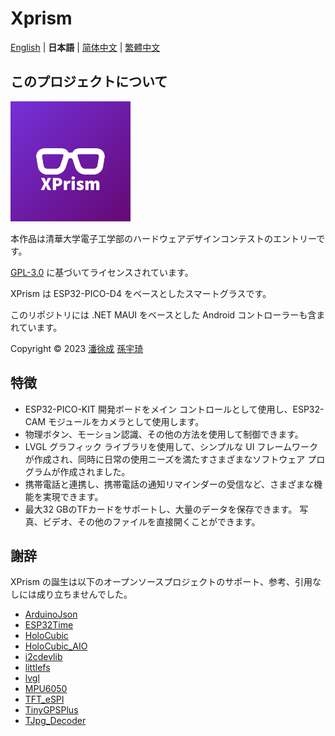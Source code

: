 # Xprism

[English](README.en.md) | **日本語** | [简体中文](README.md) | [繁體中文](README.zh_TW.md)

## このプロジェクトについて

![appicon](.readme/appicon.png)

本作品は清華大学電子工学部のハードウェアデザインコンテストのエントリーです。

[GPL-3.0](https://www.gnu.org/licenses/gpl-3.0.html) に基づいてライセンスされています。

XPrism は ESP32-PICO-D4 をベースとしたスマートグラスです。

このリポジトリには .NET MAUI をベースとした Android コントローラーも含まれています。

Copyright © 2023 [潘徐成](https://github.com/Panxuc) [孫宇琦](https://github.com/always-del)

## 特徴

- ESP32-PICO-KIT 開発ボードをメイン コントロールとして使用し、ESP32-CAM モジュールをカメラとして使用します。
- 物理ボタン、モーション認識、その他の方法を使用して制御できます。
- LVGL グラフィック ライブラリを使用して、シンプルな UI フレームワークが作成され、同時に日常の使用ニーズを満たすさまざまなソフトウェア プログラムが作成されました。
- 携帯電話と連携し、携帯電話の通知リマインダーの受信など、さまざまな機能を実現できます。
- 最大32 GBのTFカードをサポートし、大量のデータを保存できます。 写真、ビデオ、その他のファイルを直接開くことができます。

## 謝辞

XPrism の誕生は以下のオープンソースプロジェクトのサポート、参考、引用なしには成り立ちませんでした。

- [ArduinoJson](https://github.com/bblanchon/ArduinoJson)
- [ESP32Time](https://github.com/fbiego/ESP32Time)
- [HoloCubic](https://github.com/peng-zhihui/HoloCubic)
- [HoloCubic_AIO](https://github.com/ClimbSnail/HoloCubic_AIO)
- [i2cdevlib](https://github.com/jrowberg/i2cdevlib)
- [littlefs](https://github.com/littlefs-project/littlefs)
- [lvgl](https://github.com/lvgl/lvgl)
- [MPU6050](https://github.com/kriswiner/MPU6050)
- [TFT_eSPI](https://github.com/Bodmer/TFT_eSPI)
- [TinyGPSPlus](https://github.com/mikalhart/TinyGPSPlus)
- [TJpg_Decoder](https://github.com/Bodmer/TJpg_Decoder)
